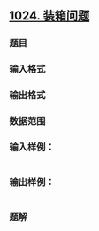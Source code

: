 ## [1024. 装箱问题](https://www.acwing.com/problem/content/solution/1026/1/)

### 题目

### 输入格式

### 输出格式

### 数据范围

### 输入样例：

```

```

### 输出样例：

```

```

### 题解
